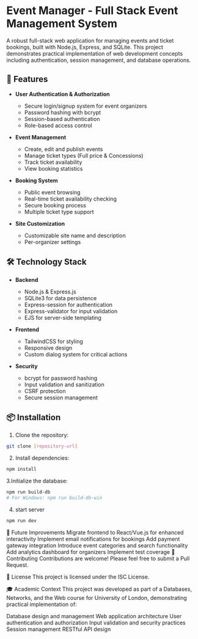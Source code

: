 # Event Manager - Full Stack Event Management System

A robust full-stack web application for managing events and ticket bookings, built with Node.js, Express, and SQLite. This project demonstrates practical implementation of web development concepts including authentication, session management, and database operations.

## 🚀 Features

- **User Authentication & Authorization**

  - Secure login/signup system for event organizers
  - Password hashing with bcrypt
  - Session-based authentication
  - Role-based access control

- **Event Management**

  - Create, edit and publish events
  - Manage ticket types (Full price & Concessions)
  - Track ticket availability
  - View booking statistics

- **Booking System**

  - Public event browsing
  - Real-time ticket availability checking
  - Secure booking process
  - Multiple ticket type support

- **Site Customization**
  - Customizable site name and description
  - Per-organizer settings

## 🛠️ Technology Stack

- **Backend**

  - Node.js & Express.js
  - SQLite3 for data persistence
  - Express-session for authentication
  - Express-validator for input validation
  - EJS for server-side templating

- **Frontend**

  - TailwindCSS for styling
  - Responsive design
  - Custom dialog system for critical actions

- **Security**
  - bcrypt for password hashing
  - Input validation and sanitization
  - CSRF protection
  - Secure session management

## 📦 Installation

1. Clone the repository:

```bash
git clone [repository-url]
```

2. Install dependencies:

```bash
npm install
```

3.Initialize the database:

```bash
npm run build-db
# For Windows: npm run build-db-win
```

4. start server

```bash
npm run dev
```

🌟 Future Improvements
Migrate frontend to React/Vue.js for enhanced interactivity
Implement email notifications for bookings
Add payment gateway integration
Introduce event categories and search functionality
Add analytics dashboard for organizers
Implement test coverage
🤝 Contributing
Contributions are welcome! Please feel free to submit a Pull Request.

📝 License
This project is licensed under the ISC License.

🎓 Academic Context
This project was developed as part of a Databases, Networks, and the Web course for University of London, demonstrating practical implementation of:

Database design and management
Web application architecture
User authentication and authorization
Input validation and security practices
Session management
RESTful API design
